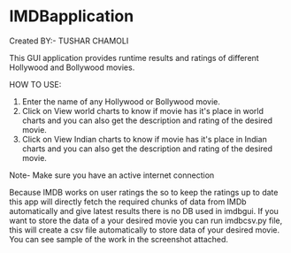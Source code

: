 # IMDBapplication
Created BY:-
TUSHAR CHAMOLI

This GUI application provides runtime results and ratings of different Hollywood and Bollywood movies.


HOW TO USE: 
1. Enter the name of any Hollywood or Bollywood movie.
2. Click on View world charts to know if movie has it's place in world charts and you can also get the description and rating of the desired movie.
3. Click on View Indian charts to know if movie has it's place in Indian charts and you can also get the description and rating of the desired movie.


Note- Make sure you have an active internet connection


Because IMDB works on user ratings the so to keep the ratings up to date this app will directly fetch the required chunks of data from IMDb automatically and give latest results there is no DB used in imdbgui.
If you want to store the data of a your desired movie you can run imdbcsv.py file, this will create a csv file automatically to store data of your desired movie.
You can see sample of the work in the screenshot attached.
